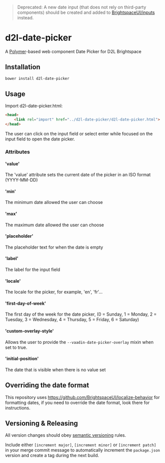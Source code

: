 > Deprecated: A new date input (that does not rely on third-party components) should be created and added to [BrightspaceUI/inputs](https://github.com/BrightspaceUI/inputs) instead.

# d2l-date-picker

A [Polymer](https://www.polymer-project.org/1.0/)-based web component Date Picker for D2L Brightspace

## Installation

```sh
bower install d2l-date-picker
```

## Usage

Import d2l-date-picker.html:
```html
<head>
	<link rel="import" href="../d2l-date-picker/d2l-date-picker.html">
</head>
```

The user can click on the input field or select enter while focused on the input field to open the date picker.


### Attributes

#### 'value'
The 'value' attribute sets the current date of the picker in an ISO format (YYYY-MM-DD)

#### 'min'
The minimum date allowed the user can choose

#### 'max'
The maximum date allowed the user can choose

#### 'placeholder'
The placeholder text for when the date is empty

#### 'label'
The label for the input field

#### 'locale'
The locale for the picker, for example, 'en', 'fr'...

#### 'first-day-of-week'
The first day of the week for the date picker, (0 = Sunday, 1 = Monday, 2 = Tuesday, 3 = Wednesday, 4 = Thursday, 5 = Friday, 6 = Saturday)

#### 'custom-overlay-style'
Allows the user to provide the `--vaadin-date-picker-overlay` mixin when set to true.

#### 'initial-position'
The date that is visible when there is no value set

## Overriding the date format
This repository uses https://github.com/BrightspaceUI/localize-behavior for formatting dates, if you need to override the date format, look there for instructions.

## Versioning & Releasing

All version changes should obey [semantic versioning](https://semver.org/) rules.

Include either `[increment major]`, `[increment minor]` or `[increment patch]` in your merge commit message to automatically increment the `package.json` version and create a tag during the next build.
